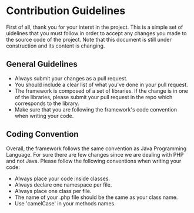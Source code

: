 # Contribution Guidelines
First of all, thank you for your interst in the project. This is a simple set of uidelines that you must follow in order to accept 
any changes you made to the source code of the project. Note that this document is still under construction and its content is 
changing.

## General Guidelines
* Always submit your changes as a pull request. 
* You should include a clear list of what you've done in your pull request.
* The framework is composed of a set of libraries. If the change is in one of the libraries, please submit your 
pull request in the repo which corresponds to the library.
* Make sure that you are following the framework's code convention when writing your code.

## Coding Convention
Overall, the framework follows the same convention as Java Programming Language. For sure there are few changes since we are dealing with PHP and not Java. Please follow the following conventions when writing your code:
* Always place your code inside classes.
* Always declare one namespace per file.
* Always place one class per file.
* The name of your .php file should be the same as your class name.
* Use 'camelCase' in your methods names.
